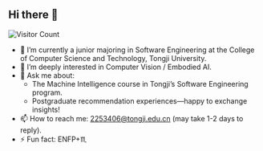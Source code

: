 ## Hi there 👋

![Visitor Count](https://visitor-badge.glitch.me/badge?page_id=jElly1106.jElly1106)

- 🔭 I’m currently a junior majoring in Software Engineering at the College of Computer Science and Technology, Tongji University.
- 🌱 I’m deeply interested in Computer Vision / Embodied AI.
- 💬 Ask me about:
  - The Machine Intelligence course in Tongji’s Software Engineering program.
  - Postgraduate recommendation experiences—happy to exchange insights!
- 📫 How to reach me: 2253406@tongji.edu.cn (may take 1-2 days to reply).
- ⚡ Fun fact: ENFP+♏
